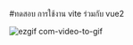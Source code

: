 #ทดสอบ การใช้งาน vite ร่วมกับ vue2

![ezgif com-video-to-gif](https://user-images.githubusercontent.com/1311673/93581024-c9a58780-f9ca-11ea-9d38-ebc9516ae234.gif)

